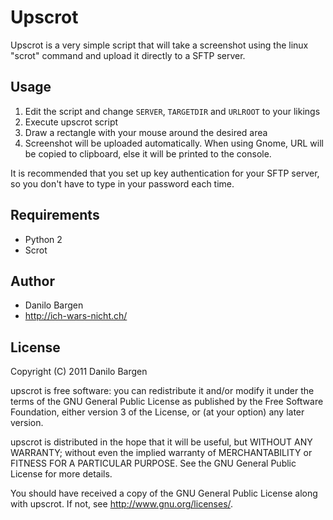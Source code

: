 # Upscrot #

Upscrot is a very simple script that will take a screenshot using the linux "scrot" command and upload it directly to a SFTP server.

## Usage ##

1. Edit the script and change `SERVER`, `TARGETDIR` and `URLROOT` to your likings
2. Execute upscrot script
3. Draw a rectangle with your mouse around the desired area
4. Screenshot will be uploaded automatically. When using Gnome, URL will be copied to clipboard, else it will be printed to the console.

It is recommended that you set up key authentication for your SFTP server, so you don't have to type in your password each time.

## Requirements ##

* Python 2
* Scrot

## Author ##

* Danilo Bargen
* http://ich-wars-nicht.ch/

## License ##

Copyright (C) 2011 Danilo Bargen

upscrot is free software: you can redistribute it and/or modify it under the terms of the GNU General Public License as published by the Free Software Foundation, either version 3 of the License, or (at your option) any later version.

upscrot is distributed in the hope that it will be useful, but WITHOUT ANY WARRANTY; without even the implied warranty of MERCHANTABILITY or FITNESS FOR A PARTICULAR PURPOSE. See the GNU General Public License for more details.

You should have received a copy of the GNU General Public License along with upscrot. If not, see http://www.gnu.org/licenses/.
